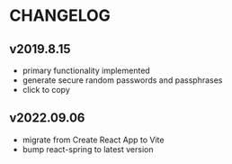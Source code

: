 # CHANGELOG

## v2019.8.15

- primary functionality implemented
- generate secure random passwords and passphrases
- click to copy

## v2022.09.06

- migrate from Create React App to Vite
- bump react-spring to latest version